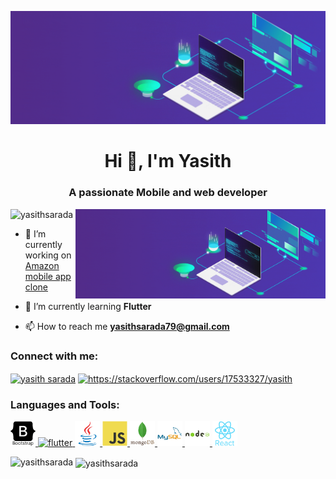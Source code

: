 ![MasterHead](https://github.com/Yasithsarada/Yasithsarada/blob/main/p.gif)
<h1 align="center">Hi 👋, I'm Yasith</h1>
<h3 align="center">A passionate Mobile and web developer</h3>
<img align="right" alt="Coding" width="400" src="https://github.com/Yasithsarada/Yasithsarada/blob/main/p.gif">
<p align="left"> <img src="https://komarev.com/ghpvc/?username=yasithsarada&label=Profile%20views&color=0e75b6&style=flat" alt="yasithsarada" /> </p>

- 🔭 I’m currently working on [Amazon mobile app clone](https://github.com/Yasithsarada/amazon-Clone.git)

- 🌱 I’m currently learning **Flutter**

- 📫 How to reach me **yasithsarada79@gmail.com**

<h3 align="left">Connect with me:</h3>
<p align="left">
<a href="https://linkedin.com/in/yasith sarada" target="blank"><img align="center" src="https://raw.githubusercontent.com/rahuldkjain/github-profile-readme-generator/master/src/images/icons/Social/linked-in-alt.svg" alt="yasith sarada" height="30" width="40" /></a>
<a href="https://stackoverflow.com/users/https://stackoverflow.com/users/17533327/yasith" target="blank"><img align="center" src="https://raw.githubusercontent.com/rahuldkjain/github-profile-readme-generator/master/src/images/icons/Social/stack-overflow.svg" alt="https://stackoverflow.com/users/17533327/yasith" height="30" width="40" /></a>
</p>

<h3 align="left">Languages and Tools:</h3>
<p align="left"> <a href="https://getbootstrap.com" target="_blank" rel="noreferrer"> <img src="https://raw.githubusercontent.com/devicons/devicon/master/icons/bootstrap/bootstrap-plain-wordmark.svg" alt="bootstrap" width="40" height="40"/> </a> <a href="https://flutter.dev" target="_blank" rel="noreferrer"> <img src="https://www.vectorlogo.zone/logos/flutterio/flutterio-icon.svg" alt="flutter" width="40" height="40"/> </a> <a href="https://www.java.com" target="_blank" rel="noreferrer"> <img src="https://raw.githubusercontent.com/devicons/devicon/master/icons/java/java-original.svg" alt="java" width="40" height="40"/> </a> <a href="https://developer.mozilla.org/en-US/docs/Web/JavaScript" target="_blank" rel="noreferrer"> <img src="https://raw.githubusercontent.com/devicons/devicon/master/icons/javascript/javascript-original.svg" alt="javascript" width="40" height="40"/> </a> <a href="https://www.mongodb.com/" target="_blank" rel="noreferrer"> <img src="https://raw.githubusercontent.com/devicons/devicon/master/icons/mongodb/mongodb-original-wordmark.svg" alt="mongodb" width="40" height="40"/> </a> <a href="https://www.mysql.com/" target="_blank" rel="noreferrer"> <img src="https://raw.githubusercontent.com/devicons/devicon/master/icons/mysql/mysql-original-wordmark.svg" alt="mysql" width="40" height="40"/> </a> <a href="https://nodejs.org" target="_blank" rel="noreferrer"> <img src="https://raw.githubusercontent.com/devicons/devicon/master/icons/nodejs/nodejs-original-wordmark.svg" alt="nodejs" width="40" height="40"/> </a> <a href="https://reactjs.org/" target="_blank" rel="noreferrer"> <img src="https://raw.githubusercontent.com/devicons/devicon/master/icons/react/react-original-wordmark.svg" alt="react" width="40" height="40"/> </a> </p>

<p><img align="left" src="https://github-readme-stats.vercel.app/api/top-langs?username=yasithsarada&show_icons=true&locale=en&layout=compact" alt="yasithsarada" /></p>

<p>&nbsp;<img align="center" src="https://github-readme-stats.vercel.app/api?username=yasithsarada&show_icons=true&locale=en" alt="yasithsarada" /></p>
